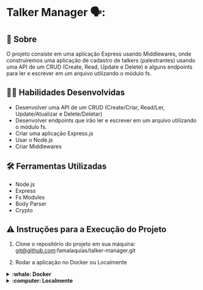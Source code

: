 # Talker Manager 🗣️:

## :page_with_curl: Sobre

O projeto consiste em uma aplicação Express usando Middlewares, onde construiremos uma aplicação de cadastro de talkers (palestrantes) usando uma API de um CRUD  (Create, Read, Update e Delete) e alguns endpoints para ler e escrever em um arquivo utilizando o módulo fs.

## :man_technologist: Habilidades Desenvolvidas

* Desenvolver uma API de um CRUD (Create/Criar, Read/Ler, Update/Atualizar e Delete/Deletar)
* Desenvolver endpoints que irão ler e escrever em um arquivo utilizando o módulo fs.
* Criar uma aplicação Express.js
* Usar o Node.js
* Criar Middlewares

## :hammer_and_wrench: Ferramentas Utilizadas

* Node.js
* Express
* Fs Modules
* Body Parser
* Crypto

## ⚠️ Instruções para a Execução do Projeto

1. Clone o repositório do projeto em sua máquina: git@github.com:famalaquias/talker-manager.git

2. Rodar a aplicação no Docker ou Localmente 

<details>
  <summary markdown="span"><strong> :whale: Docker</strong></summary><br />

  É necessário ter a ferramenta Docker instalada.
  
  *<i> Rode o serviço node com o comando:</i> <b> docker-compose up -d </b>
  
  Esse serviço irá inicializar um container chamado talker_manager.
  A partir daqui você pode rodar o container via CLI ou abri-lo no VS Code.
  
  *<i> Use o comando:</i> <b> docker exec -it talker_manager bash </b>
  
  Ele te dará acesso ao terminal interativo do container criado pelo compose, que está rodando em segundo plano.
  
  *<i> Instale as dependências, caso existam, com o comando:</i> <b> npm install </b>
    
<br />
</details>

<details>
  <summary markdown="span"><strong> :computer: Localmente</strong></summary><br />
  
  É necessário ter a ferramente Node, obrigatoriamente, instaladoa em seu computador (espera-se que a versão utilizada seja a 16).
 
  *<i> Instale as dependências, caso existam, com o comando:</i> <b> npm install </b>
    
<br />
</details>
